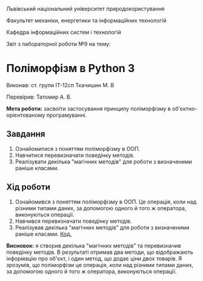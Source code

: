 Львівський національний університет природокористування

Факультет механіки, енергетики та інформаційних технологій

Кафедра інформаційних систем і технологій 

Звіт з лабораторної роботи №9
на тему: 

# Поліморфізм в Python 3

Виконав: ст. групи ІТ-12сп Ткачишин М. В

Перевірив: Татомир А. В.

**Мета роботи:** засвоїти застосування принципу поліморфізму в об'єктно-орієнтованому програмуванні.

## Завдання
1. Ознайомитися з поняттям поліморфізму в ООП. 
2. Навчитися перевизначати поведінку методів. 
3. Реалізувати декілька "магічних методів" для роботи з визначеними раніше класами.

## Хід роботи
1. Ознайомився з поняттям поліморфізму в ООП. Це операція, коли над різними типами даних, за допомогою одного й того ж оператора, виконуються операції.
2. Навчився перевизначати поведінку методів.
3. Реалізував декілька "магічних методів" для роботи з визначеними раніше класами.
[Код.](./main.py)

**Висновок:** я створив декілька "магічних методів" та перевизначив поведінку методів. В результаті отримав два методи, що відображають інформацію про об'єкт, і один метод, що додає ціни двох товарів. Я зрозумів, що поліморфізм це операція, коли над різними типами даних, за допомогою одного й того ж оператора, виконуються операції.